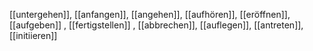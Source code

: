 [[untergehen]], [[anfangen]], [[angehen]], [[aufhören]], [[eröffnen]], [[aufgeben]]
, [[fertigstellen]]
, [[abbrechen]], [[auflegen]], [[antreten]], [[initiieren]]